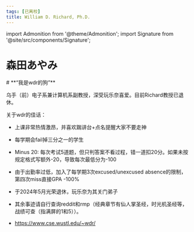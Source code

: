 ```yaml
---
tags: [已离校]
title: William D. Richard, Ph.D.
---
```


import Admonition from '@theme/Admonition';
import Signature from '@site/src/components/Signature';

# 森田あやみ

<Admonition type="tip" icon="🗄" title="进条目啥都别说，先一起喊：">
# **“我是wdr的狗”**
</Admonition>


乌手（前）电子系兼计算机系副教授，深受玩乐奈喜爱。目前Richard教授已退休。

关于wdr的佳话：
- 上课非常热情激昂，并喜欢踹讲台+点名提醒大家不要走神
- 每学期会fail掉三分之一的学生
- Minus 20: 每次考试5道题，但只判答案不看过程，错一道扣20分。如果未按规定格式写额外-20，导致每次最低分为-100
- 由于出勤率过低，加入了每学期3次excused/unexcused absence的限制，第四次miss直接GPA -100%
- 于2024年5月光荣退休，玩乐奈为其关门弟子
- 其余事迹请自行查询reddit和rmp（经典章节有仙人掌圣经，时光机圣经等，战绩可查（指满屏的1和5））。

-   https://www.cse.wustl.edu/~wdr/
